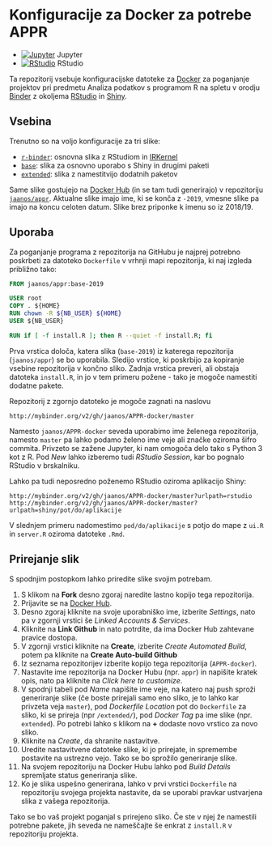 # Konfiguracije za Docker za potrebe APPR

* [![Jupyter](http://mybinder.org/badge.svg)](http://mybinder.org/v2/gh/jaanos/APPR-docker/r-binder-image) Jupyter
* [![RStudio](http://mybinder.org/badge.svg)](http://mybinder.org/v2/gh/jaanos/APPR-docker/r-binder-image?urlpath=rstudio) RStudio

Ta repozitorij vsebuje konfiguracijske datoteke za [Docker](https://shiny.rstudio.com/) za poganjanje projektov pri predmetu Analiza podatkov s programom R na spletu v orodju [Binder](https://mybinder.org/) z okoljema [RStudio](https://www.rstudio.com/) in [Shiny](https://shiny.rstudio.com/).

## Vsebina

Trenutno so na voljo konfiguracije za tri slike:

* [`r-binder`](r-binder/): osnovna slika z RStudiom in [IRKernel](https://irkernel.github.io/)
* [`base`](base/): slika za osnovno uporabo s Shiny in drugimi paketi
* [`extended`](extended/): slika z namestitvijo dodatnih paketov

Same slike gostujejo na [Docker Hub](https://hub.docker.com/) (in se tam tudi generirajo) v repozitoriju [`jaanos/appr`](https://hub.docker.com/r/jaanos/appr/). Aktualne slike imajo ime, ki se konča z `-2019`, vmesne slike pa imajo na koncu celoten datum. Slike brez priponke k imenu so iz 2018/19.

## Uporaba

Za poganjanje programa z repozitorija na GitHubu je najprej potrebno poskrbeti za datoteko `Dockerfile` v vrhnji mapi repozitorija, ki naj izgleda približno tako:

```Dockerfile
FROM jaanos/appr:base-2019

USER root
COPY . ${HOME}
RUN chown -R ${NB_USER} ${HOME}
USER ${NB_USER}

RUN if [ -f install.R ]; then R --quiet -f install.R; fi
```

Prva vrstica določa, katera slika (`base-2019`) iz katerega repozitorija (`jaanos/appr`) se bo uporabila. Sledijo vrstice, ki poskrbijo za kopiranje vsebine repozitorija v končno sliko. Zadnja vrstica preveri, ali obstaja datoteka `install.R`, in jo v tem primeru požene - tako je mogoče namestiti dodatne pakete.

Repozitorij z zgornjo datoteko je mogoče zagnati na naslovu

    http://mybinder.org/v2/gh/jaanos/APPR-docker/master

Namesto `jaanos/APPR-docker` seveda uporabimo ime želenega repozitorija, namesto `master` pa lahko podamo želeno ime veje ali značke oziroma šifro commita.
Privzeto se zažene Jupyter, ki nam omogoča delo tako s Python 3 kot z R. Pod *New* lahko izberemo tudi *RStudio Session*, kar bo pognalo RStudio v brskalniku.

Lahko pa tudi neposredno poženemo RStudio oziroma aplikacijo Shiny:

    http://mybinder.org/v2/gh/jaanos/APPR-docker/master?urlpath=rstudio
    http://mybinder.org/v2/gh/jaanos/APPR-docker/master?urlpath=shiny/pot/do/aplikacije

V slednjem primeru nadomestimo `pod/do/aplikacije` s potjo do mape z `ui.R` in `server.R` oziroma datoteke `.Rmd`.

## Prirejanje slik

S spodnjim postopkom lahko priredite slike svojim potrebam.

1.  S klikom na **Fork** desno zgoraj naredite lastno kopijo tega repozitorija.
2.  Prijavite se na [Docker Hub](https://hub.docker.com/).
3.  Desno zgoraj kliknite na svoje uporabniško ime, izberite *Settings*, nato pa v zgornji vrstici še *Linked Accounts & Services*.
4.  Kliknite na **Link Github** in nato potrdite, da ima Docker Hub zahtevane pravice dostopa.
5.  V zgornji vrstici kliknite na **Create**, izberite *Create Automated Build*, potem pa kliknite na **Create Auto-build Github**
6.  Iz seznama repozitorijev izberite kopijo tega repozitorija (`APPR-docker`).
7.  Nastavite ime repozitorija na Docker Hubu (npr. `appr`) in napišite kratek opis, nato pa kliknite na *Click here to customize*.
8.  V spodnji tabeli pod *Name* napišite ime veje, na katero naj push sproži generiranje slike (če boste prirejali samo eno sliko, je to lahko kar privzeta veja `master`), pod *Dockerfile Location* pot do `Dockerfile` za sliko, ki se prireja (npr `/extended/`), pod *Docker Tag* pa ime slike (npr. `extended`). Po potrebi lahko s klikom na **+** dodaste novo vrstico za novo sliko.
9.  Kliknite na *Create*, da shranite nastavitve.
10. Uredite nastavitvene datoteke slike, ki jo prirejate, in spremembe postavite na ustrezno vejo. Tako se bo sprožilo generiranje slike.
11. Na svojem repozitoriju na Docker Hubu lahko pod *Build Details* spremljate status generiranja slike.
12. Ko je slika uspešno generirana, lahko v prvi vrstici `Dockerfile` na repozitoriju svojega projekta nastavite, da se uporabi pravkar ustvarjena slika z vašega repozitorija.

Tako se bo vaš projekt poganjal s prirejeno sliko. Če ste v njej že namestili potrebne pakete, jih seveda ne nameščajte še enkrat z `install.R` v repozitoriju projekta.
